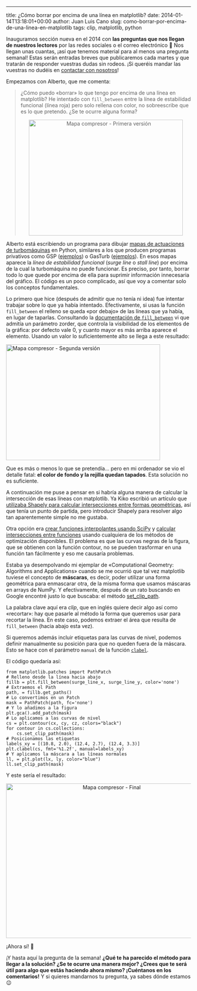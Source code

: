 ---
title: ¿Cómo borrar por encima de una línea en matplotlib?
date: 2014-01-14T13:18:01+00:00
author: Juan Luis Cano
slug: como-borrar-por-encima-de-una-linea-en-matplotlib
tags: clip, matplotlib, python

Inauguramos sección nueva en el 2014 con **las preguntas que nos llegan de nuestros lectores** por las redes sociales o el correo electrónico 🙂 Nos llegan unas cuantas, ¡así que tenemos material para al menos una pregunta semanal! Estas serán entradas breves que publicaremos cada martes y que tratarán de responder vuestras dudas sin rodeos. ¡Si queréis mandar las vuestras no dudéis en [contactar con nosotros](http://pybonacci.org/contacto/ "Contacto")!

Empezamos con Alberto, que me comenta:

> ¿Cómo puedo «borrar» lo que tengo por encima de una línea en matplotlib? He intentado con `fill_between` entre la línea de estabilidad funcional (línea roja) pero solo rellena con color, no sobreescribe que es lo que pretendo. ¿Se te ocurre alguna forma?
> 
> <p style="text-align:center;">
>   <img class="aligncenter  wp-image-2107" alt="Mapa compresor - Primera versión" src="http://new.pybonacci.org/images/2014/01/compmap_nozorder.png" width="420" height="316" srcset="https://pybonacci.org/wp-content/uploads/2014/01/compmap_nozorder.png 812w, https://pybonacci.org/wp-content/uploads/2014/01/compmap_nozorder-300x226.png 300w" sizes="(max-width: 420px) 100vw, 420px" />
> </p>

Alberto está escribiendo un programa para dibujar [mapas de actuaciones de turbomáquinas](http://en.wikipedia.org/wiki/Compressor_map) en Python, similares a los que producen programas privativos como GSP ([ejemplos](http://www.gspteam.com/GSPsupport/OnlineHelp/index.html?compressor_map.htm)) o GasTurb ([ejemplos](http://www.gasturb.de/check-the-map.html)). En esos mapas aparece la _línea de estabilidad funcional_ (_surge line_ o _stall line_) por encima de la cual la turbomáquina no puede funcionar. Es preciso, por tanto, borrar todo lo que quede por encima de ella para suprimir información innecesaria del gráfico. El código es un poco complicado, así que voy a comentar solo los conceptos fundamentales.

Lo primero que hice (después de admitir que no tenía ni idea) fue intentar trabajar sobre lo que ya había intentado. Efectivamente, si usas la función `fill_between` el relleno se queda «por debajo» de las líneas que ya había, en lugar de taparlas. Consultando la [documentación de `fill_between`](http://matplotlib.org/api/pyplot_api.html#matplotlib.pyplot.fill_between) vi que admitía un parámetro zorder, que controla la visibilidad de los elementos de la gráfica: por defecto vale 0, y cuanto mayor es más arriba aparece el elemento. Usando un valor lo suficientemente alto se llega a este resultado:

<div>
  <img class="aligncenter  wp-image-2109" alt="Mapa compresor - Segunda versión" src="http://new.pybonacci.org/images/2014/01/compmap_zorder.png" width="420" height="316" srcset="https://pybonacci.org/wp-content/uploads/2014/01/compmap_zorder.png 812w, https://pybonacci.org/wp-content/uploads/2014/01/compmap_zorder-300x226.png 300w" sizes="(max-width: 420px) 100vw, 420px" />
</div>

Que es más o menos lo que se pretendía... pero en mi ordenador se vio el detalle fatal: **el color de fondo y la rejilla quedan tapados**. Esta solución no es suficiente.

<!--more-->

A continuación me puse a pensar en si habría alguna manera de calcular la intersección de esas líneas con matplotlib. Ya Kiko escribió un artículo que [utilizaba Shapely para calcular intersecciones entre formas geométricas](http://pybonacci.org/2012/09/20/buscando-esa-playa-en-la-isla-a-mediodia-usando-shapely/ "Buscando esa playa en la isla a mediodía (usando Shapely)"), así que tenía un punto de partida, pero introducir Shapely para resolver algo tan aparentemente simple no me gustaba.

Otra opción era [crear funciones interpolantes usando SciPy](http://pybonacci.org/2013/08/15/ajuste-e-interpolacion-unidimensionales-basicos-en-python-con-scipy/ "Ajuste e interpolación unidimensionales básicos en Python con SciPy") y [calcular intersecciones entre funciones](http://pybonacci.org/2012/10/25/como-resolver-ecuaciones-algebraicas-en-python-con-scipy/ "Cómo resolver ecuaciones algebraicas en Python con SciPy") usando cualquiera de los métodos de optimización disponibles. El problema es que las curvas negras de la figura, que se obtienen con la función contour, no se pueden trasformar en una función tan fácilmente y eso me causaría problemas.

Estaba ya desempolvando mi ejemplar de «Computational Geometry: Algorithms and Applications» cuando se me ocurrió que tal vez matplotlib tuviese el concepto de **máscaras**, es decir, poder utilizar una forma geométrica para enmascarar otra, de la misma forma que usamos máscaras en arrays de NumPy. Y efectivamente, después de un rato buscando en Google encontré justo lo que buscaba: el método [set\_clip\_path](http://matplotlib.org/api/artist_api.html?highlight=set_clip_path#matplotlib.artist.Artist.set_clip_path).

La palabra clave aquí era _clip_, que en inglés quiere decir algo así como «recortar»: hay que pasarle al método la forma que queremos usar para recortar la línea. En este caso, podemos extraer el área que resulta de `fill_between` (hacia abajo esta vez).

Si queremos además incluir etiquetas para las curvas de nivel, podemos definir manualmente su posición para que no queden fuera de la máscara. Esto se hace con el parámetro `manual` de la función [`clabel`](http://matplotlib.org/api/pyplot_api.html#matplotlib.pyplot.clabel).

El código quedaría así:

<pre><code class="language-python">from matplotlib.patches import PathPatch
# Relleno desde la línea hacia abajo
fillb = plt.fill_between(surge_line_x, surge_line_y, color='none')
# Extraemos el Path
path, = fillb.get_paths()
# Lo convertimos en un Patch
mask = PathPatch(path, fc='none')
# Y lo añadimos a la figura
plt.gca().add_patch(mask)
# Lo aplicamos a las curvas de nivel
cs = plt.contour(cx, cy, cz, colors="black")
for contour in cs.collections:
    cs.set_clip_path(mask)
# Posicionamos las etiquetas
labels_xy = [(10.8, 2.0), (12.4, 2.7), (12.4, 3.3)]
plt.clabel(cs, fmt='%1.2f', manual=labels_xy)
# Y aplicamos la máscara a las líneas normales
ll, = plt.plot(lx, ly, color="blue")
ll.set_clip_path(mask)</code></pre>

Y este sería el resultado:

<p style="text-align:center;">
  <a href="http://new.pybonacci.org/images/2014/01/compmap_final.png"><img class="aligncenter  wp-image-2111" alt="Mapa compresor - Final" src="http://new.pybonacci.org/images/2014/01/compmap_final.png" width="560" height="422" srcset="https://pybonacci.org/wp-content/uploads/2014/01/compmap_final.png 812w, https://pybonacci.org/wp-content/uploads/2014/01/compmap_final-300x226.png 300w" sizes="(max-width: 560px) 100vw, 560px" /></a>
</p>

¡Ahora sí! 🙂

¡Y hasta aquí la pregunta de la semana! **¿Qué te ha parecido el método para llegar a la solución? ¿Se te ocurre una manera mejor? ¿Crees que te será útil para algo que estás haciendo ahora mismo? ¡Cuéntanos en los comentarios!** Y si quieres mandarnos tu pregunta, ya sabes dónde estamos 😉